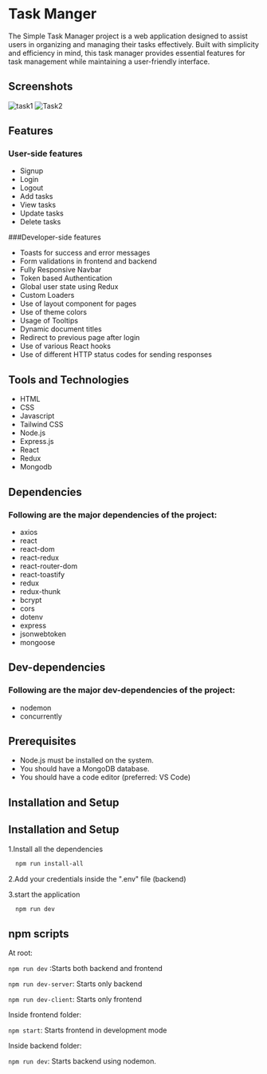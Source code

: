 # Task Manger

The Simple Task Manager project is a web application designed to assist users in organizing and managing their tasks effectively. Built with simplicity and efficiency in mind, this task manager provides essential features for task management while maintaining a user-friendly interface.

## Screenshots



![task1](https://github.com/Theertha26/Task_Manager/assets/106685074/a122ab89-5b26-459e-957b-b03dfa1c68f7)
![Task2](https://github.com/Theertha26/Task_Manager/assets/106685074/d97b5034-98d1-4db7-aadf-e4859fc845e3)



## Features

### User-side features

- Signup
- Login
- Logout
- Add tasks
- View tasks
- Update tasks
- Delete tasks

###Developer-side features

- Toasts for success and error messages
- Form validations in frontend and backend
- Fully Responsive Navbar
- Token based Authentication
- Global user state using Redux
- Custom Loaders
- Use of layout component for pages
- Use of theme colors
- Usage of Tooltips
- Dynamic document titles
- Redirect to previous page after login
- Use of various React hooks
- Use of different HTTP status codes for sending responses

## Tools and Technologies

- HTML
- CSS
- Javascript
- Tailwind CSS
- Node.js
- Express.js
- React
- Redux
- Mongodb

## Dependencies

### Following are the major dependencies of the project:

- axios
- react
- react-dom
- react-redux
- react-router-dom
- react-toastify
- redux
- redux-thunk
- bcrypt
- cors
- dotenv
- express
- jsonwebtoken
- mongoose

## Dev-dependencies

### Following are the major dev-dependencies of the project:

- nodemon
- concurrently

## Prerequisites

- Node.js must be installed on the system.
- You should have a MongoDB database.
- You should have a code editor (preferred: VS Code)

## Installation and Setup

## Installation and Setup

1.Install all the dependencies

```bash
  npm run install-all
```

2.Add your credentials inside the ".env" file (backend)

3.start the application

```bash
  npm run dev
```

## npm scripts

At root:

`npm run dev` :Starts both backend and frontend

`npm run dev-server`: Starts only backend

`npm run dev-client`: Starts only frontend

Inside frontend folder:

`npm start`: Starts frontend in development mode

Inside backend folder:

`npm run dev`: Starts backend using nodemon.
